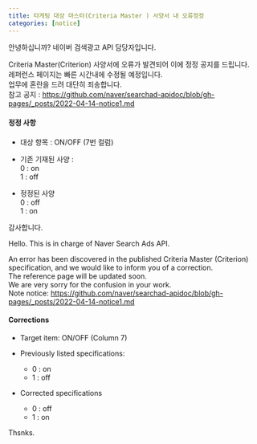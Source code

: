 ```yaml
---
title: 타게팅 대상 마스터(Criteria Master ) 사양서 내 오류정정
categories: [notice]
---
```


안녕하십니까? 네이버 검색광고 API 담당자입니다.

Criteria Master(Criterion) 사양서에 오류가 발견되어 이에 정정 공지를 드립니다. <br>
레퍼런스 페이지는 빠른 시간내에 수정될 예정입니다.<br>
업무에 혼란을 드려 대단히 죄송합니다. <br>
참고 공지 : https://github.com/naver/searchad-apidoc/blob/gh-pages/_posts/2022-04-14-notice1.md 


#### 정정 사항 <br>
* 대상 항목 :  ON/OFF (7번 컬럼)<br>
* 기존 기재된 사양 : <br>
   0 : on<br>
   1 : off<br>
   
* 정정된 사양<br>
   0 : off<br>
   1 : on<br>
	
감사합니다.

Hello. This is in charge of Naver Search Ads API.

An error has been discovered in the published Criteria Master (Criterion) specification, and we would like to inform you of a correction. <br>
The reference page will be updated soon.<br>
We are very sorry for the confusion in your work. <br>
Note notice: https://github.com/naver/searchad-apidoc/blob/gh-pages/_posts/2022-04-14-notice1.md


#### Corrections

* Target item: ON/OFF (Column 7)
* Previously listed specifications:
   - 0 : on
   - 1 : off
  
* Corrected specifications
   - 0 : off
   - 1 : on

Thsnks.
